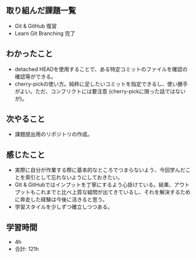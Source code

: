 ## 取り組んだ課題一覧
- Git & GitHub 復習
-  Learn Git Branching  完了
## わかったこと
- detached HEADを使用することで、ある特定コミットのファイルを確認の確認等ができる。
- cherry-pickの使い方。純粋に足したいコミットを指定できるし、使い勝手がよい。ただ、コンフリクトには要注意 (cherry-pickに限った話ではないが)。
## 次やること
-  課題提出用のリポジトリの作成。

## 感じたこと
 - 実際に自分が作業する際に基本的なところでつまらないよう、今回学んだことを索引として忘れないようにしておきたい。
- GIt & GitHubではインプットを丁寧にするよう心掛けている。結果、アウトプットもこれまでと比べ上質な疑問が出てきているし、それを解決するために奔走した経験は今後に活きると思う。
- 学習スタイルを少しずつ確立しつつある。

## 学習時間

- 4h
- 合計: 121h